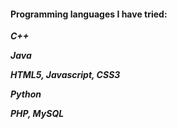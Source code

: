 #### Programming languages I have tried:

_**C++**_

_**Java**_

_**HTML5, Javascript, CSS3**_

_**Python**_

_**PHP, MySQL**_
